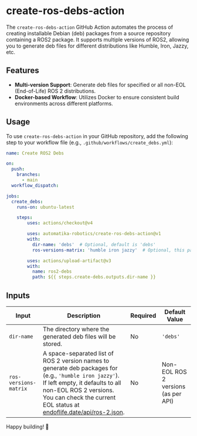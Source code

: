 # create-ros-debs-action

The `create-ros-debs-action` GitHub Action automates the process of creating installable Debian (deb) packages from a source repository containing a ROS2 package. It supports multiple versions of ROS2, allowing you to generate deb files for different distributions like Humble, Iron, Jazzy, etc.

## Features

- **Multi-version Support**: Generate deb files for specified or all non-EOL (End-of-Life) ROS 2 distributions.
- **Docker-based Workflow**: Utilizes Docker to ensure consistent build environments across different platforms.

## Usage

To use `create-ros-debs-action` in your GitHub repository, add the following step to your workflow file (e.g., `.github/workflows/create_debs.yml`):

```yaml
name: Create ROS2 Debs

on:
  push:
    branches:
      - main
  workflow_dispatch:

jobs:
  create_debs:
    runs-on: ubuntu-latest

    steps:
        uses: actions/checkout@v4

        uses: automatika-robotics/create-ros-debs-action@v1
        with:
          dir-name: 'debs'  # Optional, default is 'debs'
          ros-versions-matrix: 'humble iron jazzy'  # Optional, this parameter is a space separated list of strings. Defaults to non-EOL ROS2 versions

        uses: actions/upload-artifact@v3
        with:
          name: ros2-debs
          path: ${{ steps.create-debs.outputs.dir-name }}
```

## Inputs

| Input                 | Description                                                                                                                                                                                                                               | Required | Default Value                                   |
|-----------------------|-------------------------------------------------------------------------------------------------------------------------------------------------------------------------------------------------------------------------------------------|----------|---------------------------------------------------|
| `dir-name`            | The directory where the generated deb files will be stored.                                                                                                                                                                               | No       | `'debs'`                                        |
| `ros-versions-matrix` | A space-separated list of ROS 2 version names to generate deb packages for (e.g., `'humble iron jazzy'`). If left empty, it defaults to all non-EOL ROS 2 versions. You can check the current EOL status at [endoflife.date/api/ros-2.json](https://endoflife.date/api/ros-2.json). | No       | Non-EOL ROS 2 versions (as per API)             |


Happy building! 🚀

